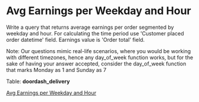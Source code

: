 # Avg Earnings per Weekday and Hour

Write a query that returns average earnings per order segmented by weekday and hour. For calculating the time period use 'Customer placed order datetime' field. Earnings value is 'Order total' field.


Note: Our questions mimic real-life scenarios, where you would be working with different timezones, hence any day_of_week function works, but for the sake of having your answer accepted, consider the day_of_week function that marks Monday as 1 and Sunday as 7

Table: **doordash_delivery**

[Avg Earnings per Weekday and Hour](https://platform.stratascratch.com/coding/2034-avg-earnings-per-weekday-and-hour?code_type=3)